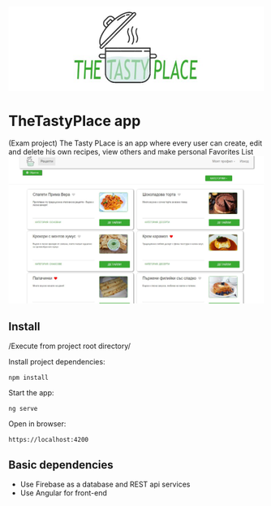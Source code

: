 ![tasty-place-image](src/assets/intro-image.jpg)
# TheTastyPlace app

(Exam project) 
The Tasty PLace is an app where every user can create, edit and delete his own recipes, view others and make personal Favorites List
![tasty-place-recipes](src/assets/intro-image-recipes.jpg)

## Install

/Execute from project root directory/

Install project dependencies:
```
npm install
```
Start the app:
```
ng serve
```

Open in browser:
```
https://localhost:4200
```
## Basic dependencies
* Use Firebase as a database and REST api services
* Use Angular for front-end


